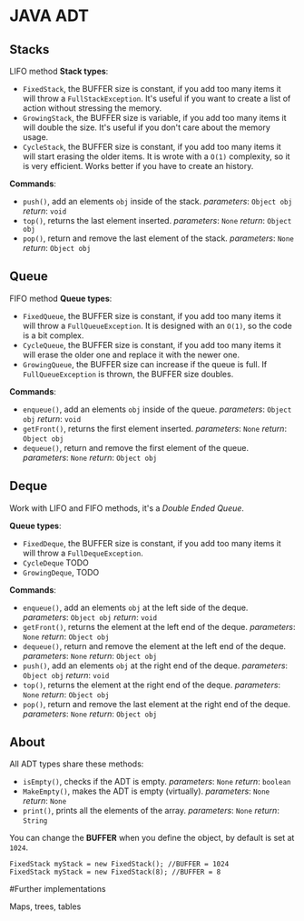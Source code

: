 # JAVA ADT

## Stacks
LIFO method
**Stack types**:

 - `FixedStack`, the BUFFER size is constant, if you add too many items it will throw a `FullStackException`.
 It's useful if you want to create a list of action without stressing the memory.
 - `GrowingStack`, the BUFFER size is variable, if you add too many items it will double the size.
It's useful if you don't care about the memory usage.
  - `CycleStack`, the BUFFER size is constant, if you add too many items it will start erasing the older items.
It is wrote with a `O(1)` complexity, so it is very efficient.
Works better if you have to create an history.

**Commands**:

 - `push()`, add an elements `obj` inside of the stack.
*parameters*: `Object obj`
*return*: `void`
 - `top()`, returns the last element inserted.
*parameters*: `None`
*return*: `Object obj`
 - `pop()`, return and remove the last element of the stack.
*parameters*: `None`
*return*: `Object obj`

## Queue

FIFO method
**Queue types**:

 - `FixedQueue`, the BUFFER size is constant, if you add too many items it will throw a `FullQueueException`.
It is designed with an `O(1)`, so the code is a bit complex.
 - `CycleQueue`, the BUFFER size is constant, if you add too many items it will erase the older one and replace it with the newer one.
 - `GrowingQueue`, the BUFFER size can increase if the queue is full.
If `FullQueueException` is thrown, the BUFFER size doubles.

**Commands**:

 - `enqueue()`, add an elements `obj` inside of the queue.
*parameters*: `Object obj`
*return*: `void`
 - `getFront()`, returns the first element inserted.
*parameters*: `None`
*return*: `Object obj`
 - `dequeue()`, return and remove the first element of the queue.
*parameters*: `None`
*return*: `Object obj`

## Deque
Work with LIFO and FIFO methods, it's a _Double Ended Queue_.

**Queue types**:

 - `FixedDeque`, the BUFFER size is constant, if you add too many items it will throw a `FullDequeException`.
 - `CycleDeque` TODO
 - `GrowingDeque`, TODO

**Commands**:

 - `enqueue()`, add an elements `obj` at the left side of the deque.
*parameters*: `Object obj`
*return*: `void`
 - `getFront()`, returns the element at the left end of the deque.
*parameters*: `None`
*return*: `Object obj`
 - `dequeue()`, return and remove the element at the left end of the deque.
*parameters*: `None`
*return*: `Object obj`
 - `push()`, add an elements `obj` at the right end of the deque.
*parameters*: `Object obj`
*return*: `void`
 - `top()`, returns the element at the right end of the deque.
*parameters*: `None`
*return*: `Object obj`
 - `pop()`, return and remove the last element at the right end of the deque.
*parameters*: `None`
*return*: `Object obj`

## About
All ADT types share these methods:
 - `isEmpty()`, checks if the ADT is empty.
*parameters*: `None`
*return*: `boolean`
 - `MakeEmpty()`, makes the ADT is empty (virtually).
*parameters*: `None`
*return*: `None`
 - `print()`, prints all the elements of the array.
*parameters*: `None`
*return*: `String`

You can change the **BUFFER** when you define the object, by default is set at `1024`.
```
FixedStack myStack = new FixedStack(); //BUFFER = 1024
FixedStack myStack = new FixedStack(8); //BUFFER = 8
```

#Further implementations

Maps, trees, tables
